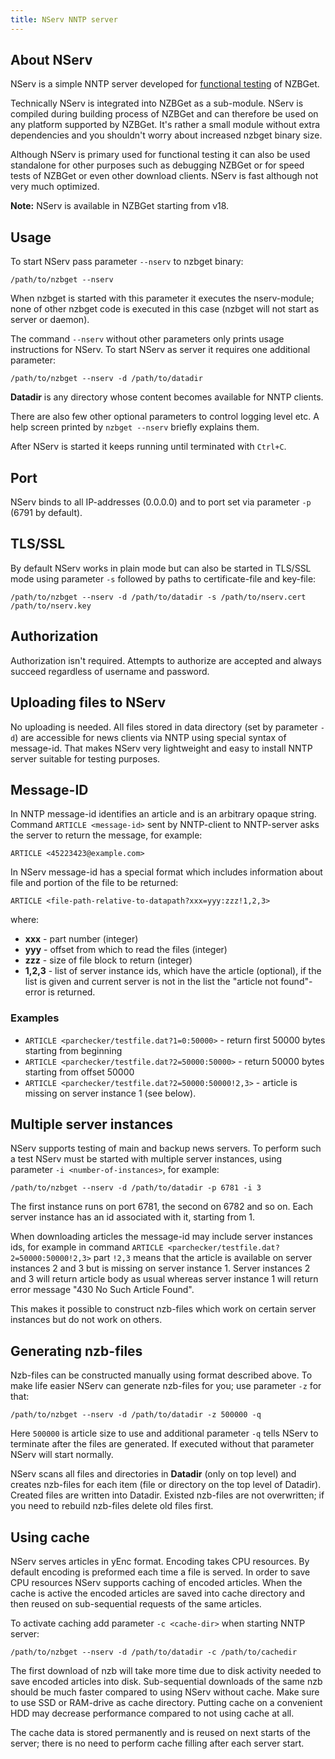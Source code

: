 ```yaml
---
title: NServ NNTP server
---
```

## About NServ

NServ is a simple NNTP server developed for [functional testing](Functional_testing) of NZBGet.

Technically NServ is integrated into NZBGet as a sub-module. NServ is compiled during building process of NZBGet and can therefore be used on any platform supported by NZBGet. It's rather a small module without extra dependencies and you shouldn't worry about increased nzbget binary size.

Although NServ is primary used for functional testing it can also be used standalone for other purposes such as debugging NZBGet or for speed tests of NZBGet or even other download clients. NServ is fast although not very much optimized.

**Note:** NServ is available in NZBGet starting from v18.

## Usage
To start NServ pass parameter `--nserv` to nzbget binary:
```
/path/to/nzbget --nserv
```
When nzbget is started with this parameter it executes the nserv-module; none of other nzbget code is executed in this case (nzbget will not start as server or daemon).

The command `--nserv` without other parameters only prints usage instructions for NServ. To start NServ as server it requires one additional parameter:
```
/path/to/nzbget --nserv -d /path/to/datadir
```
**Datadir** is any directory whose content becomes available for NNTP clients.

There are also few other optional parameters to control logging level etc. A help screen printed by `nzbget --nserv` briefly explains them.

After NServ is started it keeps running until terminated with `Ctrl+C`.

## Port
NServ binds to all IP-addresses (0.0.0.0) and to port set via parameter `-p` (6791 by default).

## TLS/SSL
By default NServ works in plain mode but can also be started in TLS/SSL mode using parameter `-s` followed by paths to certificate-file and key-file:
```
/path/to/nzbget --nserv -d /path/to/datadir -s /path/to/nserv.cert /path/to/nserv.key
```

## Authorization
Authorization isn't required. Attempts to authorize are accepted and always succeed regardless of username and password.

## Uploading files to NServ
No uploading is needed. All files stored in data directory (set by parameter `-d`) are accessible for news clients via NNTP using special syntax of message-id. That makes NServ very lightweight and easy to install NNTP server suitable for testing purposes.

## Message-ID
In NNTP message-id identifies an article and is an arbitrary opaque string. Command `ARTICLE <message-id>` sent by NNTP-client to NNTP-server asks the server to return the message, for example:
```
ARTICLE <45223423@example.com>
```
In NServ message-id has a special format which includes information about file and portion of the file to be returned:
```
ARTICLE <file-path-relative-to-datapath?xxx=yyy:zzz!1,2,3>
```
where:
 - **xxx** - part number (integer)
 - **yyy** - offset from which to read the files (integer)
 - **zzz** - size of file block to return (integer)
 - **1,2,3** - list of server instance ids, which have the article (optional), if the list is given and current server is not in the list the "article not found"-error is returned.

### Examples
 - `ARTICLE <parchecker/testfile.dat?1=0:50000>` - return first 50000 bytes starting from beginning
 - `ARTICLE <parchecker/testfile.dat?2=50000:50000>` - return 50000 bytes starting from offset 50000
 - `ARTICLE <parchecker/testfile.dat?2=50000:50000!2,3>` - article is missing on server instance 1 (see below).

## Multiple server instances
NServ supports testing of main and backup news servers. To perform such a test NServ must be started with multiple server instances, using parameter `-i <number-of-instances>`, for example:
```
/path/to/nzbget --nserv -d /path/to/datadir -p 6781 -i 3
```
The first instance runs on port 6781, the second on 6782 and so on. Each server instance has an id associated with it, starting from 1.

When downloading articles the message-id may include server instances ids, for example in command `ARTICLE <parchecker/testfile.dat?2=50000:50000!2,3>` part `!2,3` means that the article is available on server instances 2 and 3 but is missing on server instance 1. Server instances 2 and 3 will return article body as usual whereas server instance 1 will return error message "430 No Such Article Found".

This makes it possible to construct nzb-files which work on certain server instances but do not work on others.

## Generating nzb-files
Nzb-files can be constructed manually using format described above. To make life easier NServ can generate nzb-files for you; use parameter `-z` for that:
```
/path/to/nzbget --nserv -d /path/to/datadir -z 500000 -q
```
Here `500000` is article size to use and additional parameter `-q` tells NServ to terminate after the files are generated. If executed without that parameter NServ will start normally.

NServ scans all files and directories in **Datadir** (only on top level) and creates nzb-files for each item (file or directory on the top level of Datadir). Created files are written into Datadir. Existed nzb-files are not overwritten; if you need to rebuild nzb-files delete old files first.

## Using cache
NServ serves articles in yEnc format. Encoding takes CPU resources. By default encoding is preformed each time a file is served. In order to save CPU resources NServ supports caching of encoded articles. When the cache is active the encoded articles are saved into cache directory and then reused on sub-sequential requests of the same articles.

To activate caching add parameter `-c <cache-dir>` when starting NNTP server:
```
/path/to/nzbget --nserv -d /path/to/datadir -c /path/to/cachedir
```
The first download of nzb will take more time due to disk activity needed to save encoded articles into disk. Sub-sequential downloads of the same nzb should be much faster compared to using NServ without cache. Make sure to use SSD or RAM-drive as cache directory. Putting cache on a convenient HDD may decrease performance compared to not using cache at all.

The cache data is stored permanently and is reused on next starts of the server; there is no need to perform cache filling after each server start.